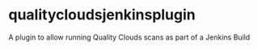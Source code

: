 # qualitycloudsjenkinsplugin
A plugin to allow running Quality Clouds scans as part of a Jenkins Build
